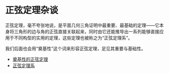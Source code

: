 # 正弦定理杂谈

正弦定理，毫不夸张地说，是平面几何三角证明中最重要、最基础的定理——它本身将三角形的边与角的正弦直接关联起来，同时由它还能推导出一系列能够直接应用于不同构型的实用的定理，这些定理也被称之为“正弦定理系”。

我们后面也会用“奠基性”这个词来形容正弦定理，足见其重要与基础性。

- [奠基性的正弦定理](sine.md)
- [正弦定理系](more_sine.md)